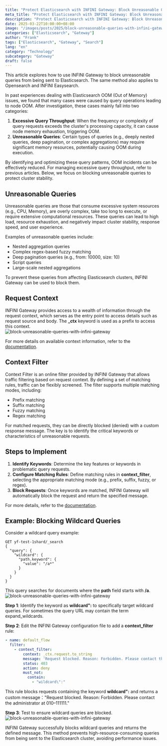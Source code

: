 ```yaml
---
title: "Protect Elasticsearch with INFINI Gateway: Block Unreasonable Queries"
meta_title: "Protect Elasticsearch with INFINI Gateway: Block Unreasonable Queries"
description: "Protect Elasticsearch with INFINI Gateway: Block Unreasonable Queries."
date: 2025-03-22T10:00:00+08:00
image: "/images/posts/2025/block-unreasonable-queries-with-infini-gateway/cover.jpg"
categories: ["Elasticsearch", "Gateway"]
author: "Frank"
tags: ["Elasticsearch", "Gateway", "Search"]
lang: "en"
category: "Technology"
subcategory: "Gateway"
draft: false
---
```


This article explores how to use INFINI Gateway to block unreasonable queries from being sent to Elasticsearch. The same method also applies to Opensearch and INFINI Easysearch.  

In past experiences dealing with Elasticsearch OOM (Out of Memory) issues, we found that many cases were caused by query operations leading to node OOM. After investigation, these cases mainly fall into two categories:  

1. **Excessive Query Throughput**: When the frequency or complexity of query requests exceeds the cluster's processing capacity, it can cause node memory exhaustion, triggering OOM.  
2. **Unreasonable Queries**: Certain types of queries (e.g., deeply nested queries, deep pagination, or complex aggregations) may require significant memory resources, potentially causing OOM during execution.

By identifying and optimizing these query patterns, OOM incidents can be effectively reduced. For managing excessive query throughput, refer to previous articles. Below, we focus on blocking unreasonable queries to protect cluster stability.  

## **Unreasonable Queries**
Unreasonable queries are those that consume excessive system resources (e.g., CPU, Memory), are overly complex, take too long to execute, or require extensive computational resources. These queries can lead to high load, resource exhaustion, and negatively impact cluster stability, response speed, and user experience.  

Examples of unreasonable queries include:  

+ Nested aggregation queries  
+ Complex regex-based fuzzy matching  
+ Deep pagination queries (e.g., from: 10000, size: 10)  
+ Script queries  
+ Large-scale nested aggregations

To prevent these queries from affecting Elasticsearch clusters, INFINI Gateway can be used to block them.  

## **Request Context**
INFINI Gateway provides access to a wealth of information through the request context, which serves as the entry point to access details such as request source and body. The **_ctx** keyword is used as a prefix to access this context.  
![block-unreasonable-queries-with-infini-gateway](/images/posts/2025/block-unreasonable-queries-with-infini-gateway/1.png)

For more details on available context information, refer to the [documentation](https://docs.infinilabs.com/gateway/main/docs/references/context/).  

## **Context Filter**
Context Filter is an online filter provided by INFINI Gateway that allows traffic filtering based on request context. By defining a set of matching rules, traffic can be flexibly screened. The filter supports multiple matching modes, including:  

+ Prefix matching  
+ Suffix matching  
+ Fuzzy matching  
+ Regex matching

For matched requests, they can be directly blocked (denied) with a custom response message. The key is to identify the critical keywords or characteristics of unreasonable requests.  

## **Steps to Implement**
1. **Identify Keywords**: Determine the key features or keywords in problematic query requests.  
2. **Configure Matching Rules**: Define matching rules in **context_filter**, selecting the appropriate matching mode (e.g., prefix, suffix, fuzzy, or regex).  
3. **Block Requests**: Once keywords are matched, INFINI Gateway will automatically block the request and return the specified message.

For more details, refer to the [documentation](https://docs.infinilabs.com/gateway/main/docs/references/filters/context_filter/).  

## **Example: Blocking Wildcard Queries**
Consider a wildcard query example:  

```plain
GET yf-test-1shard/_search
{
  "query": {
    "wildcard": {
      "path.keyword": {
        "value": "/a*"
      }
    }
  }
}
```
This query searches for documents where the **path** field starts with **/a**.  
![block-unreasonable-queries-with-infini-gateway](/images/posts/2025/block-unreasonable-queries-with-infini-gateway/2.png)


**Step 1**: Identify the keyword as **wildcard":** to specifically target wildcard queries. For sometimes the query URL may contain the term expand_wildcards.

**Step 2**: Edit the INFINI Gateway configuration file to add a **context_filter** rule:  

```yaml
- name: default_flow
  filter:
    - context_filter:
        context: _ctx.request.to_string
        message: 'Request blocked. Reason: Forbidden. Please contact the administrator at 010-111111.'
        status: 403
        action: deny
        must_not:
          contain:
            - "wildcard\":"
```

This rule blocks requests containing the keyword **wildcard":** and returns a custom message："Request blocked. Reason: Forbidden. Please contact the administrator at 010–111111."

**Step 3**: Test to ensure wildcard queries are blocked.  
![block-unreasonable-queries-with-infini-gateway](/images/posts/2025/block-unreasonable-queries-with-infini-gateway/3.png)

INFINI Gateway successfully blocks wildcard queries and returns the defined message. This method prevents high-resource-consuming queries from being sent to the Elasticsearch cluster, avoiding performance issues. 

